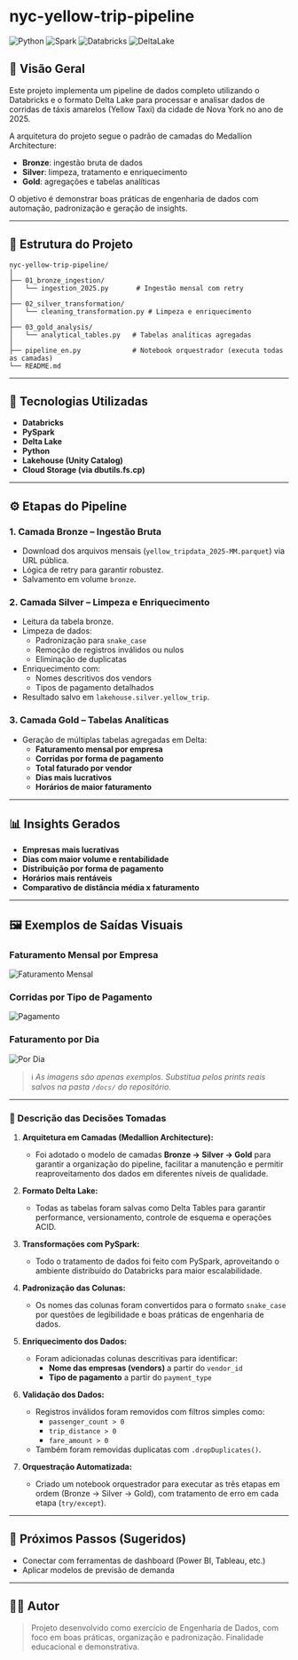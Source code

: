 # nyc-yellow-trip-pipeline

![Python](https://img.shields.io/badge/Python-3.10-blue)
![Spark](https://img.shields.io/badge/Apache%20Spark-Dataframe-orange)
![Databricks](https://img.shields.io/badge/Databricks-Platform-red)
![DeltaLake](https://img.shields.io/badge/Delta%20Lake-Acid%20Tables-green)

## 📌 Visão Geral

Este projeto implementa um pipeline de dados completo utilizando o Databricks e o formato Delta Lake para processar e analisar dados de corridas de táxis amarelos (Yellow Taxi) da cidade de Nova York no ano de 2025.

A arquitetura do projeto segue o padrão de camadas do Medallion Architecture:

- **Bronze**: ingestão bruta de dados
- **Silver**: limpeza, tratamento e enriquecimento
- **Gold**: agregações e tabelas analíticas

O objetivo é demonstrar boas práticas de engenharia de dados com automação, padronização e geração de insights.

---

## 🧱 Estrutura do Projeto

```
nyc-yellow-trip-pipeline/
│
├── 01_bronze_ingestion/
│   └── ingestion_2025.py       # Ingestão mensal com retry
│
├── 02_silver_transformation/
│   └── cleaning_transformation.py # Limpeza e enriquecimento
│
├── 03_gold_analysis/
│   └── analytical_tables.py   # Tabelas analíticas agregadas
│
├── pipeline_en.py             # Notebook orquestrador (executa todas as camadas)
└── README.md
```

---

## 🧪 Tecnologias Utilizadas

- **Databricks**
- **PySpark**
- **Delta Lake**
- **Python**
- **Lakehouse (Unity Catalog)**
- **Cloud Storage (via dbutils.fs.cp)**

---

## ⚙️ Etapas do Pipeline

### 1. Camada Bronze – Ingestão Bruta
- Download dos arquivos mensais (`yellow_tripdata_2025-MM.parquet`) via URL pública.
- Lógica de retry para garantir robustez.
- Salvamento em volume `bronze`.

### 2. Camada Silver – Limpeza e Enriquecimento
- Leitura da tabela bronze.
- Limpeza de dados:
  - Padronização para `snake_case`
  - Remoção de registros inválidos ou nulos
  - Eliminação de duplicatas
- Enriquecimento com:
  - Nomes descritivos dos vendors
  - Tipos de pagamento detalhados
- Resultado salvo em `lakehouse.silver.yellow_trip`.

### 3. Camada Gold – Tabelas Analíticas
- Geração de múltiplas tabelas agregadas em Delta:
  - **Faturamento mensal por empresa**
  - **Corridas por forma de pagamento**
  - **Total faturado por vendor**
  - **Dias mais lucrativos**
  - **Horários de maior faturamento**

---

## 📊 Insights Gerados

- **Empresas mais lucrativas**
- **Dias com maior volume e rentabilidade**
- **Distribuição por forma de pagamento**
- **Horários mais rentáveis**
- **Comparativo de distância média x faturamento**

---

## 🖼️ Exemplos de Saídas Visuais

### Faturamento Mensal por Empresa
![Faturamento Mensal](https://raw.githubusercontent.com/seuusuario/nyc-yellow-trip-pipeline/main/docs/monthly_revenue_table.png)

### Corridas por Tipo de Pagamento
![Pagamento](https://raw.githubusercontent.com/seuusuario/nyc-yellow-trip-pipeline/main/docs/payment_method_table.png)

### Faturamento por Dia
![Por Dia](https://raw.githubusercontent.com/seuusuario/nyc-yellow-trip-pipeline/main/docs/revenue_by_day_table.png)

> ℹ️ *As imagens são apenas exemplos. Substitua pelos prints reais salvos na pasta `/docs/` do repositório.*

---

### 🧠 Descrição das Decisões Tomadas

1. **Arquitetura em Camadas (Medallion Architecture):**
   - Foi adotado o modelo de camadas **Bronze → Silver → Gold** para garantir a organização do pipeline, facilitar a manutenção e permitir reaproveitamento dos dados em diferentes níveis de qualidade.

2. **Formato Delta Lake:**
   - Todas as tabelas foram salvas como Delta Tables para garantir performance, versionamento, controle de esquema e operações ACID.

3. **Transformações com PySpark:**
   - Todo o tratamento de dados foi feito com PySpark, aproveitando o ambiente distribuído do Databricks para maior escalabilidade.

4. **Padronização das Colunas:**
   - Os nomes das colunas foram convertidos para o formato `snake_case` por questões de legibilidade e boas práticas de engenharia de dados.

5. **Enriquecimento dos Dados:**
   - Foram adicionadas colunas descritivas para identificar:
     - **Nome das empresas (vendors)** a partir do `vendor_id`
     - **Tipo de pagamento** a partir do `payment_type`

6. **Validação dos Dados:**
   - Registros inválidos foram removidos com filtros simples como:
     - `passenger_count > 0`
     - `trip_distance > 0`
     - `fare_amount > 0`
   - Também foram removidas duplicatas com `.dropDuplicates()`.

7. **Orquestração Automatizada:**
   - Criado um notebook orquestrador para executar as três etapas em ordem (Bronze → Silver → Gold), com tratamento de erro em cada etapa (`try/except`).

---


## 📎 Próximos Passos (Sugeridos)

- Conectar com ferramentas de dashboard (Power BI, Tableau, etc.)
- Aplicar modelos de previsão de demanda

---

## 👨‍💻 Autor

> Projeto desenvolvido como exercício de Engenharia de Dados, com foco em boas práticas, organização e padronização. Finalidade educacional e demonstrativa.
